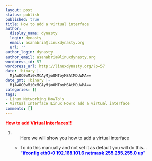 ```yaml
---
layout: post
status: publish
published: true
title: How to add a virtual interface
author:
  display_name: dynasty
  login: dynasty
  email: asanabria@linuxdynasty.org
  url: ''
author_login: dynasty
author_email: asanabria@linuxdynasty.org
wordpress_id: 57
wordpress_url: http://linuxdynasty.org/?p=57
date: !binary |-
  MjAwOC0wMi0xMCAyMjo0MToyMSAtMDUwMA==
date_gmt: !binary |-
  MjAwOC0wMi0xMCAyMjo0MToyMSAtMDUwMA==
categories: []
tags:
- Linux Networking HowTo's
- Virtual Interface Linux HowTo add a virtual interface
comments: []
---
```

<p><strong><span style="color: rgb(255, 0, 0)">How to add Virtual Interfaces!!!</span></strong></p>
<ol>
<li>
<ul>
Here we will show you how to add a virtual interface</p>
<li>To do this manually and not set it as default you will do this...<br />
<strong><span style="color: rgb(0, 0, 255)">&quot;ifconfig eth0:0 192.168.101.6 netmask 255.255.255.0 up&quot;</span></strong> </li>
</ul>
</li>
</ol>
